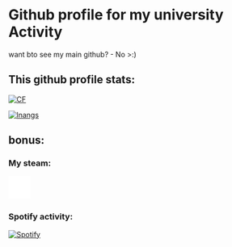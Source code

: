 # Github profile for my university Activity

want bto see my main github? - No >:)

## This github profile stats:
<a href="https://github.com/GibberishDev"><img src="https://github-readme-stats-hwa9vez0v.vercel.app/api?username=alfimenko&show_icons=true&hide_border=true&theme=vision-friendly-dark" alt="CF"></a>

[![lnangs](https://github-readme-stats.vercel.app/api/top-langs/?username=alfimenko&layout=compact&theme=vision-friendly-dark)](https://github.com/alfimenko)

## bonus:
### My steam:<md>
<a href="https://steamcommunity.com/id/GibberishDev/"><img src="https://github.com/GibberishDev/resrrep/blob/main/steam.png" alt="Steam"></a>
<md>

### Spotify activity:
[![Spotify](https://novatorem-six-lemon.vercel.app/api/spotify)](https://open.spotify.com/user/Gibberish)
